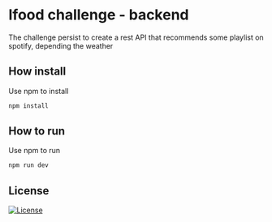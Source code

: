 # Ifood challenge - backend
The challenge persist to create a rest API that recommends some playlist on spotify, depending the weather


## How install

Use npm to install
```sh
npm install
```

## How to run

Use npm to run
```sh
npm run dev
```

## License
[![License](http://img.shields.io/:license-mit-blue.svg?style=flat-square)](http://badges.mit-license.org)
